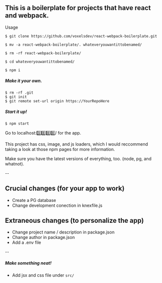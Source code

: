 
This is a boilerplate for projects that have react and webpack.
--
Usage

```
$ git clone https://github.com/voxelsdev/react-webpack-boilerplate.git

$ mv -a react-webpack-boilerplate/. whateveryouwantittobenamed/

$ rm -rf react-webpack-boilerplate/

$ cd whateveryouwantittobenamed/

$ npm i
```

##### Make it your own.

```
$ rm -rf .git
$ git init
$ git remote set-url origin https://YourRepoHere
```

##### Start it up!

```
$ npm start
```

Go to localhost:3️⃣0️⃣0️⃣0️⃣/ for the app.

This project has css, image, and js loaders, which I would reccommend taking a look at those npm pages for more information.

Make sure you have the latest versions of everything, too. (node, pg, and whatnot).

--
## Crucial changes (for your app to work)

- Create a PG database
- Change development conection in knexfile.js

## Extraneous changes (to personalize the app)

- Change project name / description in package.json
- Change author in package.json
- Add a .env file

--
##### Make something neat!
- Add jsx and css file under `src/`
